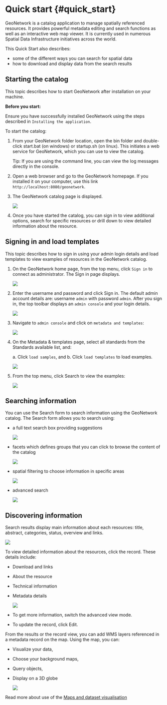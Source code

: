 # Quick start {#quick_start}

GeoNetwork is a catalog application to manage spatially referenced resources. It provides powerful metadata editing and search functions as well as an interactive web map viewer. It is currently used in numerous Spatial Data Infrastructure initiatives across the world.

This Quick Start also describes:

-   some of the different ways you can search for spatial data
-   how to download and display data from the search results

## Starting the catalog

This topic describes how to start GeoNetwork after installation on your machine.

**Before you start:**

Ensure you have successfully installed GeoNetwork using the steps described in `Installing the application`.

To start the catalog:

1.  From your GeoNetwork folder location, open the bin folder and double-click start.bat (on windows) or startup.sh (on linux). This initiates a web service for GeoNetwork, which you can use to view the catalog.

    Tip: If you are using the command line, you can view the log messages directly in the console.

2.  Open a web browser and go to the GeoNetwork homepage. If you installed it on your computer, use this link ``http://localhost:8080/geonetwork``.

3.  The GeoNetwork catalog page is displayed.

    ![](../../install-guide/img/home-page.png)

4.  Once you have started the catalog, you can sign in to view additional options, search for specific resources or drill down to view detailed information about the resource.

## Signing in and load templates

This topic describes how to sign in using your admin login details and load templates to view examples of resources in the GeoNetwork catalog.

1.  On the GeoNetwork home page, from the top menu, click `Sign in` to connect as administrator. The Sign in page displays.

    ![](../../install-guide/img/signin.png)

2.  Enter the username and password and click Sign in. The default admin account details are: username `admin` with password `admin`. After you sign in, the top toolbar displays an `admin console` and your login details.

    ![](../../install-guide/img/identified-user.png)

3.  Navigate to `admin console` and click on `metadata and templates`:

    ![](../../install-guide/img/metadata-and-templates.png)

4.  On the Metadata & templates page, select all standards from the Standards available list, and:

    a.  Click `load samples`, and
    b.  Click `load templates` to load examples.

    ![](../../install-guide/img/templates.png)

5.  From the top menu, click Search to view the examples:

    ![](../../install-guide/img/once-samples-are-loaded.png)

## Searching information

You can use the Search form to search information using the GeoNetwork catalog. The Search form allows you to search using:

-   a full text search box providing suggestions

    ![](img/full-text.png)

-   facets which defines groups that you can click to browse the content of the catalog

    ![](img/facets.png)

-   spatial filtering to choose information in specific areas

    ![](img/spatial-filter.png)

-   advanced search

    ![](img/advanced.png)

## Discovering information

Search results display main information about each resources: title, abstract, categories, status, overview and links.

![](img/a-result.png)

To view detailed information about the resources, click the record. These details include:

-   Download and links

-   About the resource

-   Technical information

-   Metadata details

    ![](img/a-record.png)

-   To get more information, switch the advanced view mode.

-   To update the record, click Edit.

From the results or the record view, you can add WMS layers referenced in a metadata record on the map. Using the map, you can:

-   Visualize your data,

-   Choose your background maps,

-   Query objects,

-   Display on a 3D globe

    ![](img/map-africa-basin.png)

Read more about use of the [Maps and dataset visualisation](../map/index.md)
